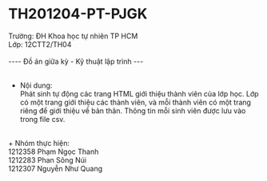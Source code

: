 TH201204-PT-PJGK
==================

Trường: ĐH Khoa học tự nhiên TP HCM <br>
Lớp: 12CTT2/TH04<br>
<br>
---- Đồ án giữa kỳ - Kỹ thuật lập trình ---<br>
<br>
+ Nội dung:<br>
Phát sinh tự động các trang HTML giới thiệu thành viên của lớp học. Lớp có một trang giới thiệu các thành viên, và mỗi 
thành viên có một trang riêng để giới thiệu về bản thân. Thông tin mỗi sinh viên được lưu vào trong file csv.<br>
<br>
+ Nhóm thực hiện:<br>
1212358 Phạm Ngọc Thanh<br>
1212283 Phan Sông Núi<br>
1212307 Nguyễn Như Quang<br>

